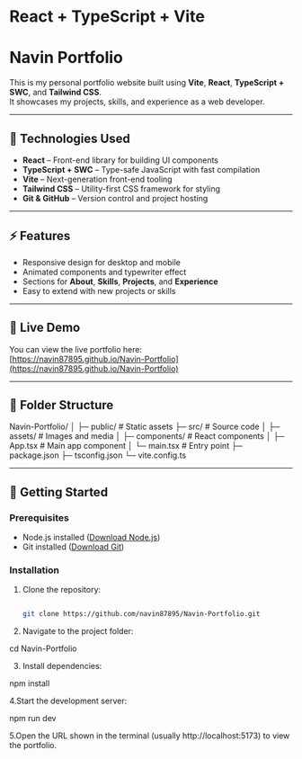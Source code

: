 # React + TypeScript + Vite

# Navin Portfolio

This is my personal portfolio website built using **Vite**, **React**, **TypeScript + SWC**, and **Tailwind CSS**.  
It showcases my projects, skills, and experience as a web developer.

---

## 🔧 Technologies Used

- **React** – Front-end library for building UI components  
- **TypeScript + SWC** – Type-safe JavaScript with fast compilation  
- **Vite** – Next-generation front-end tooling  
- **Tailwind CSS** – Utility-first CSS framework for styling  
- **Git & GitHub** – Version control and project hosting  

---

## ⚡ Features

- Responsive design for desktop and mobile  
- Animated components and typewriter effect  
- Sections for **About**, **Skills**, **Projects**, and **Experience**  
- Easy to extend with new projects or skills  

---

## 🌄 Live Demo

You can view the live portfolio here:  
[https://navin87895.github.io/Navin-Portfolio](https://navin87895.github.io/Navin-Portfolio)

------

## 📂 Folder Structure

Navin-Portfolio/
│
├─ public/          # Static assets
├─ src/             # Source code
│  ├─ assets/       # Images and media
│  ├─ components/   # React components
│  ├─ App.tsx       # Main app component
│  └─ main.tsx      # Entry point
├─ package.json
├─ tsconfig.json
└─ vite.config.ts

------

## 🚀 Getting Started

### Prerequisites

- Node.js installed ([Download Node.js](https://nodejs.org/))  
- Git installed ([Download Git](https://git-scm.com/))  

### Installation

1. Clone the repository:
   ```bash
   
   git clone https://github.com/navin87895/Navin-Portfolio.git
   
2. Navigate to the project folder:

cd Navin-Portfolio

3. Install dependencies:

npm install

4.Start the development server:

npm run dev

5.Open the URL shown in the terminal (usually http://localhost:5173) to view the portfolio.
